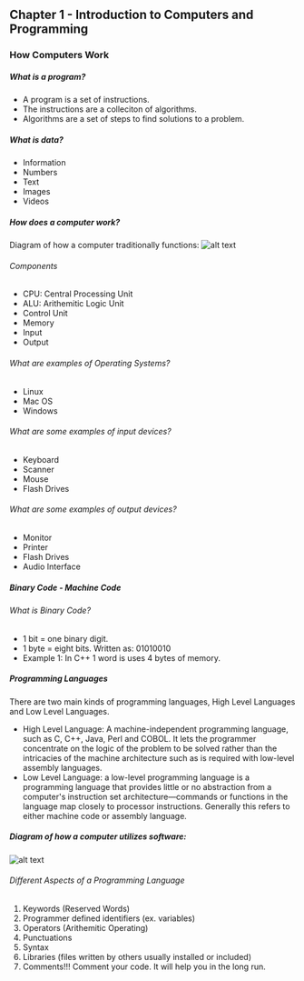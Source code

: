## Chapter 1 - Introduction to Computers and Programming 
### How Computers Work
##### What is a program?
+ A program is a set of instructions.
+ The instructions are a colleciton of algorithms. 
+ Algorithms are a set of steps to find solutions to a problem.

##### What is data?
+ Information
+ Numbers
+ Text
+ Images
+ Videos

##### How does a computer work? 

Diagram of how a computer traditionally functions: 
![alt text](http://2.bp.blogspot.com/-75pfjWwLmzI/UGGQn6KsqcI/AAAAAAAAAO0/1IRHcPwTuqM/s1600/Computer+System.png "Computer Diagram")

###### Components 
+ CPU: Central Processing Unit
+ ALU: Arithemitic Logic Unit
+ Control Unit
+ Memory
+ Input 
+ Output

###### What are examples of Operating Systems?
+ Linux
+ Mac OS
+ Windows

###### What are some examples of input devices? 
+ Keyboard
+ Scanner
+ Mouse
+ Flash Drives 

###### What are some examples of output devices?
+ Monitor
+ Printer 
+ Flash Drives
+ Audio Interface

##### Binary Code - Machine Code 
###### What is Binary Code?
+ 1 bit = one binary digit. 
+ 1 byte = eight bits. Written as: 01010010 
+ Example 1: In C++ 1 word is uses 4 bytes of memory. 

##### Programming Languages 
There are two main kinds of programming languages, High Level Languages and Low Level Languages.
+ High Level Language: A machine-independent programming language, such as C, C++, Java, Perl and COBOL. It lets the programmer concentrate on the logic of the problem to be solved rather than the intricacies of the machine architecture such as is required with low-level assembly languages.
+ Low Level Language:  a low-level programming language is a programming language that provides little or no abstraction from a computer's instruction set architecture—commands or functions in the language map closely to processor instructions. Generally this refers to either machine code or assembly language. 


##### Diagram of how a computer utilizes software:
![alt text](http://www.codeproject.com/KB/dotnet/clr/compiler_new.gif "Language Diagram")

###### Different Aspects of a Programming Language
1. Keywords (Reserved Words)
2. Programmer defined identifiers (ex. variables)
3. Operators (Arithemitic Operating)
4. Punctuations
5. Syntax 
6. Libraries (files written by others usually installed or included)
7. Comments!!! Comment your code. It will help you in the long run. 
